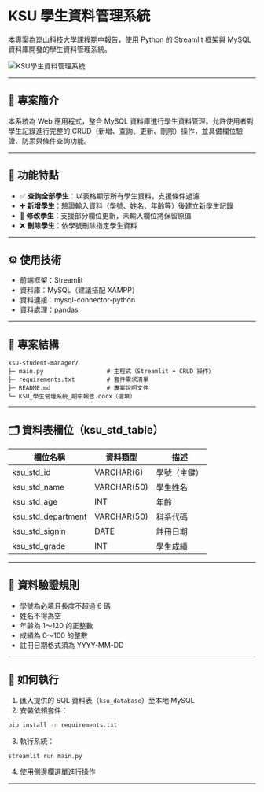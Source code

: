 # KSU 學生資料管理系統

本專案為崑山科技大學課程期中報告，使用 Python 的 Streamlit 框架與 MySQL 資料庫開發的學生資料管理系統。

![KSU學生資料管理系統](https://raw.githubusercontent.com/username/ksu-student-manager/main/screenshots/app_demo.png)

---

## 📌 專案簡介

本系統為 Web 應用程式，整合 MySQL 資料庫進行學生資料管理。允許使用者對學生記錄進行完整的 CRUD（新增、查詢、更新、刪除）操作，並具備欄位驗證、防呆與條件查詢功能。

---

## 🧩 功能特點

- ✅ **查詢全部學生**：以表格顯示所有學生資料，支援條件過濾
- ➕ **新增學生**：驗證輸入資料（學號、姓名、年齡等）後建立新學生記錄
- 📝 **修改學生**：支援部分欄位更新，未輸入欄位將保留原值
- ❌ **刪除學生**：依學號刪除指定學生資料

---

## ⚙️ 使用技術

- 前端框架：Streamlit
- 資料庫：MySQL（建議搭配 XAMPP）
- 資料連接：mysql-connector-python
- 資料處理：pandas

---

## 📁 專案結構

```
ksu-student-manager/
├─ main.py                  # 主程式（Streamlit + CRUD 操作）
├─ requirements.txt         # 套件需求清單
├─ README.md                # 專案說明文件
└─ KSU_學生管理系統_期中報告.docx（選填）
```

---

## 🗂 資料表欄位（ksu_std_table）

| 欄位名稱           | 資料類型    | 描述             |
|--------------------|-------------|------------------|
| ksu_std_id         | VARCHAR(6)  | 學號（主鍵）     |
| ksu_std_name       | VARCHAR(50) | 學生姓名         |
| ksu_std_age        | INT         | 年齡             |
| ksu_std_department | VARCHAR(50) | 科系代碼         |
| ksu_std_signin     | DATE        | 註冊日期         |
| ksu_std_grade      | INT         | 學生成績         |

---

## 🧪 資料驗證規則

- 學號為必填且長度不超過 6 碼
- 姓名不得為空
- 年齡為 1～120 的正整數
- 成績為 0～100 的整數
- 註冊日期格式須為 YYYY-MM-DD

---

## 🚀 如何執行

1. 匯入提供的 SQL 資料表（`ksu_database`）至本地 MySQL
2. 安裝依賴套件：
```bash
pip install -r requirements.txt
```
3. 執行系統：
```bash
streamlit run main.py
```
4. 使用側邊欄選單進行操作

---

